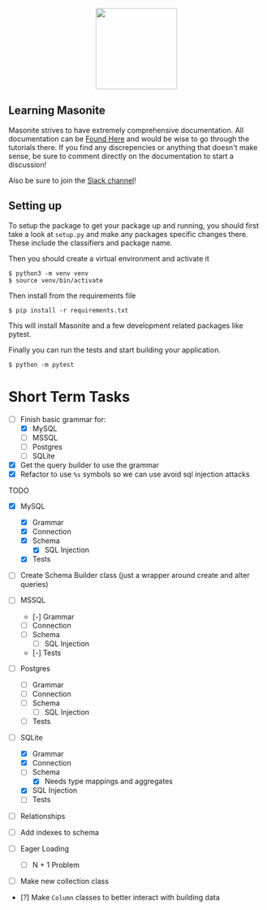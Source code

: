 
<p align="center">
<img src="https://i.imgur.com/rEXcoMn.png" width="160px"> 
</p>

## Learning Masonite

Masonite strives to have extremely comprehensive documentation. All documentation can be [Found Here](https://masoniteframework.gitbooks.io/docs/content/) and would be wise to go through the tutorials there. If you find any discrepencies or anything that doesn't make sense, be sure to comment directly on the documentation to start a discussion!

Also be sure to join the [Slack channel](https://masoniteframework.gitbooks.io/docs/content/)!

## Setting up

To setup the package to get your package up and running, you should first take a look at `setup.py` and make any packages specific changes there. These include the classifiers and package name.

Then you should create a virtual environment and activate it

```
$ python3 -m venv venv
$ source venv/bin/activate
```

Then install from the requirements file

```
$ pip install -r requirements.txt
```

This will install Masonite and a few development related packages like pytest.

Finally you can run the tests and start building your application.

```
$ python -m pytest
```

# Short Term Tasks

- [ ] Finish basic grammar for:
    - [x] MySQL
    - [ ] MSSQL
    - [ ] Postgres
    - [ ] SQLite
- [x] Get the query builder to use the grammar
- [x] Refactor to use `%s` symbols so we can use avoid sql injection attacks

TODO

- [x] MySQL
    - [x] Grammar
    - [x] Connection
    - [x] Schema
        - [x] SQL Injection
    - [x] Tests
- [ ] Create Schema Builder class (just a wrapper around create and alter queries)

- [ ] MSSQL
    - [-] Grammar
    - [ ] Connection
    - [ ] Schema
        - [ ] SQL Injection
    - [-] Tests

- [ ] Postgres
    - [ ] Grammar
    - [ ] Connection
    - [ ] Schema
        - [ ] SQL Injection
    - [ ] Tests

- [ ] SQLite
    - [x] Grammar
    - [x] Connection
    - [ ] Schema
        - [x] Needs type mappings and aggregates
    - [x] SQL Injection
    - [ ] Tests

- [ ] Relationships
- [ ] Add indexes to schema 
- [ ] Eager Loading
    - [ ] N + 1 Problem
- [ ] Make new collection class

- [?] Make `Column` classes to better interact with building data